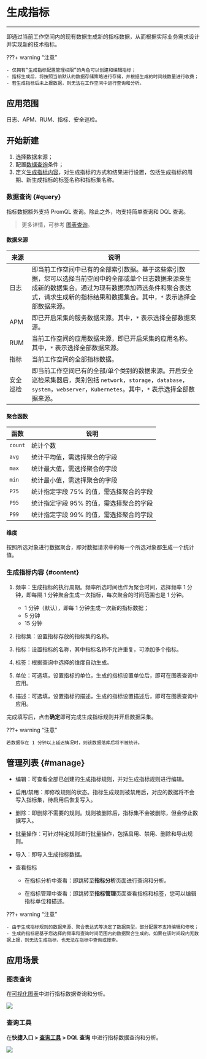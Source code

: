 # 生成指标
---

即通过当前工作空间内的现有数据生成新的指标数据，从而根据实际业务需求设计并实现新的技术指标。

???+ warning “注意”

    - 仅拥有“生成指标配置管理权限”的角色可以创建和编辑指标；
    - 指标生成后，将按照当前默认的数据存储策略进行存储，并根据生成的时间线数量进行收费；
    - 若生成指标后未上报数据，则无法在工作空间中进行查询和分析。

## 应用范围

日志、APM、RUM、指标、安全巡检。

## 开始新建

1. 选择数据来源；
2. 配置[数据查询](#query)条件；
3. 定义[生成指标内容](#content)，对生成指标的方式和结果进行设置，包括生成指标的周期、新生成指标的标签名称和指标集名称。

### 数据查询 {#query}

指标数据额外支持 PromQL 查询。除此之外，均支持简单查询和 DQL 查询。

> 更多详情，可参考 [图表查询](../scene/visual-chart/chart-query.md)。

#### 数据来源


| 来源 | 说明 |
| --- | --- |
| 日志 | 即当前工作空间中已有的全部索引数据。基于这些索引数据，您可以选择当前空间中的全部或单个日志数据来源来生成新的数据集合。通过为现有数据添加筛选条件和聚合表达式，请求生成新的指标结果和数据集合。其中，`*` 表示选择全部数据来源。 |
| APM | 即已开启采集的服务数据来源。其中，`*` 表示选择全部数据来源。 |
| RUM | 当前工作空间的应用数据来源，即已开启采集的应用名称。其中，`*` 表示选择全部数据来源。 |
| 指标 | 当前工作空间的全部指标数据。 |
| 安全巡检 | 即当前工作空间已有的全部/单个类别的数据来源。开启安全巡检采集器后，类别包括 `network`，`storage`，`database`，`system`，`webserver`，`Kubernetes`。其中，`*` 表示选择全部数据来源。 |

#### 聚合函数

| 函数 | 说明 |
| --- | --- |
| `count` | 统计个数 |
| `avg` | 统计平均值，需选择聚合的字段 |
| `max` | 统计最大值，需选择聚合的字段 |
| `min` | 统计最小值，需选择聚合的字段 |
| `P75` | 统计指定字段 75% 的值，需选择聚合的字段 |
| `P95` | 统计指定字段 95% 的值，需选择聚合的字段 |
| `P99` | 统计指定字段 99% 的值，需选择聚合的字段 |

#### 维度

按照所选对象进行数据聚合，即对数据请求中的每一个所选对象都生成一个统计值。

### 生成指标内容 {#content}

1. 频率：生成指标的执行周期。频率所选时间也作为聚合时间，选择频率 1 分钟，即每隔 1 分钟聚合生成一次指标，每次聚合的时间范围也是 1 分钟。

    - 1 分钟（默认），即每 1 分钟生成一次新的指标数据；
    - 5 分钟
    - 15 分钟

2. 指标集：设置指标存放的指标集的名称。 

3. 指标：设置指标的名称，其中指标名称不允许重复，可添加多个指标。 

4. 标签：根据查询中选择的维度自动生成。 

5. 单位：可选填，设置指标的单位，生成的指标设置单位后，即可在图表查询中应用。 

6. 描述：可选填，设置指标的描述，生成的指标设置描述后，即可在图表查询中应用。 

完成填写后，点击**确定**即可完成生成指标规则并开启数据采集。

???+ warning “注意”

    若数据存在 1 分钟以上延迟情况时，则该数据落库后将不被统计。 



## 管理列表 {#manage}

- 编辑：可查看全部已创建的生成指标规则，并对生成指标规则进行编辑。

- 启用/禁用：即修改规则的状态。指标生成规则被禁用后，对应的数据将不会写入指标集，待启用后恢复写入。

- 删除：即删除不需要的规则。规则被删除后，指标集不会被删除，但会停止数据写入。

- 批量操作：可针对特定规则进行批量操作，包括启用、禁用、删除和导出规则。

- 导入：即导入生成指标数据。

- 查看指标

    - 在指标分析中查看：即跳转至**指标分析**页面进行查询和分析。

    - 在指标管理中查看：即跳转至**指标管理**页面查看指标和标签，您可以编辑指标单位和描述。

???+ warning “注意”

    - 由于生成指标规则的数据来源、聚合表达式等决定了数据类型，部分配置不支持编辑和修改；
    - 生成的指标是基于您选择的频率和查询时间范围内的数据聚合生成的。如果在该时间段内无数据上报，则无法生成指标，也无法在指标中查询或搜索。

## 应用场景

### 图表查询

在[可视化图表](../scene/visual-chart/chart-query.md)中进行指标数据查询和分析。

![](img/generate_metrics.png)

### 查询工具

在**快捷入口 > [查询工具](../dql/query.md) > DQL 查询** 中进行指标数据查询和分析。

![](img/generate_metrics_1.png)
